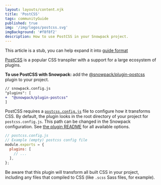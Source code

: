 ```yaml
---
layout: layouts/content.njk
title: 'PostCSS'
tags: communityGuide
published: true
img: '/img/logos/postcss.svg'
imgBackground: '#f8f8f2'
description: How to use PostCSS in your Snowpack project.
---
```


<div class="stub">
This article is a stub, you can help expand it into <a href="https://documentation.divio.com/how-to-guides/">guide format</a>
</div>

[PostCSS](https://postcss.org/) is a popular CSS transpiler with a support for a large ecosystem of plugins.

**To use PostCSS with Snowpack:** add the [@snowpack/plugin-postcss](https://www.npmjs.com/package/@snowpack/plugin-postcss) plugin to your project.

```diff
// snowpack.config.js
"plugins": [
+  "@snowpack/plugin-postcss"
]
```

PostCSS requires a [`postcss.config.js`](https://github.com/postcss/postcss#usage) file to configure how it transforms CSS. By default, the plugin looks in the root directory of your project for `postcss.config.js`. This path can be changed in the Snowpack configuration. See [the plugin README](https://www.npmjs.com/package/@snowpack/plugin-postcss) for all available options.

```js
// postcss.config.js
// Example (empty) postcss config file
module.exports = {
  plugins: [
    // ...
  ],
};
```

Be aware that this plugin will transform all built CSS in your project, including any files that compiled to CSS (like `.scss` Sass files, for example).
